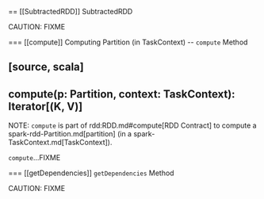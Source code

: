== [[SubtractedRDD]] SubtractedRDD

CAUTION: FIXME

=== [[compute]] Computing Partition (in TaskContext) -- `compute` Method

[source, scala]
----
compute(p: Partition, context: TaskContext): Iterator[(K, V)]
----

NOTE: `compute` is part of rdd:RDD.md#compute[RDD Contract] to compute a spark-rdd-Partition.md[partition] (in a spark-TaskContext.md[TaskContext]).

`compute`...FIXME

=== [[getDependencies]] `getDependencies` Method

CAUTION: FIXME
